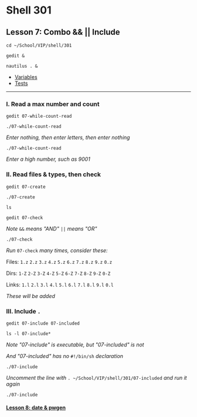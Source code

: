 # Shell 301
## Lesson 7: Combo && || Include

`cd ~/School/VIP/shell/301`

`gedit &`

`nautilus . &`

- [Variables](https://github.com/inkVerb/vip/blob/master/301-shell/Variables.md)
- [Tests](https://github.com/inkVerb/vip/blob/master/301-shell/Tests.md)
___

### I. Read a max number and count

`gedit 07-while-count-read`

`./07-while-count-read`

*Enter nothing, then enter letters, then enter nothing*

`./07-while-count-read`

*Enter a high number, such as 9001*

### II. Read files & types, then check

`gedit 07-create`

`./07-create`

`ls`

`gedit 07-check`

*Note* `&&` *means "AND"* `||` *means "OR"*

`./07-check`

*Run* `07-check` *many times, consider these:*

Files: `1.z` `2.z` `3.z` `4.z` `5.z` `6.z` `7.z` `8.z` `9.z` `0.z`

Dirs: `1-Z` `2-Z` `3-Z` `4-Z` `5-Z` `6-Z` `7-Z` `8-Z` `9-Z` `0-Z`

Links: `1.l` `2.l` `3.l` `4.l` `5.l` `6.l` `7.l` `8.l` `9.l` `0.l`

*These will be added*

### III. Include `.`

`gedit 07-include 07-included`

`ls -l 07-include*`

*Note "07-include" is executable, but "07-included" is not*

*And "07-included" has no* `#!/bin/sh` *declaration*

`./07-include`

*Uncomment the line with* `. ~/School/VIP/shell/301/07-included` *and run it again*

`./07-include`

#### [Lesson 8: date & pwgen](https://github.com/inkVerb/vip/blob/master/301-shell/Lesson-08.md)
